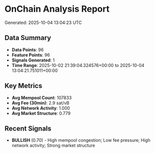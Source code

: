# OnChain Analysis Report
Generated: 2025-10-04 13:04:23 UTC

## Data Summary
- **Data Points**: 96
- **Feature Points**: 96
- **Signals Generated**: 1
- **Time Range**: 2025-10-02 21:39:04.324576+00:00 to 2025-10-04 13:04:21.751011+00:00

## Key Metrics
- **Avg Mempool Count**: 107833
- **Avg Fee (30min)**: 2.9 sat/vB
- **Avg Network Activity**: 1.000
- **Avg Market Structure**: 0.779

## Recent Signals
- **BULLISH** (0.70) - High mempool congestion; Low fee pressure; High network activity; Strong market structure
